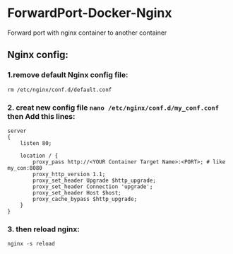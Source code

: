 # ForwardPort-Docker-Nginx
Forward port with nginx container to another container

## Nginx config:

### 1.remove default Nginx config file:

``` rm /etc/nginx/conf.d/default.conf ```


### 2. creat new config file ``` nano /etc/nginx/conf.d/my_conf.conf ``` then Add this lines:
```
server
{
    listen 80;

    location / {
        proxy_pass http://<YOUR Container Target Name>:<PORT>; # like my_con:8080
        proxy_http_version 1.1;
        proxy_set_header Upgrade $http_upgrade;
        proxy_set_header Connection 'upgrade';
        proxy_set_header Host $host;
        proxy_cache_bypass $http_upgrade;
    }
}
```
### 3. then reload nginx:

``` nginx -s reload ```
